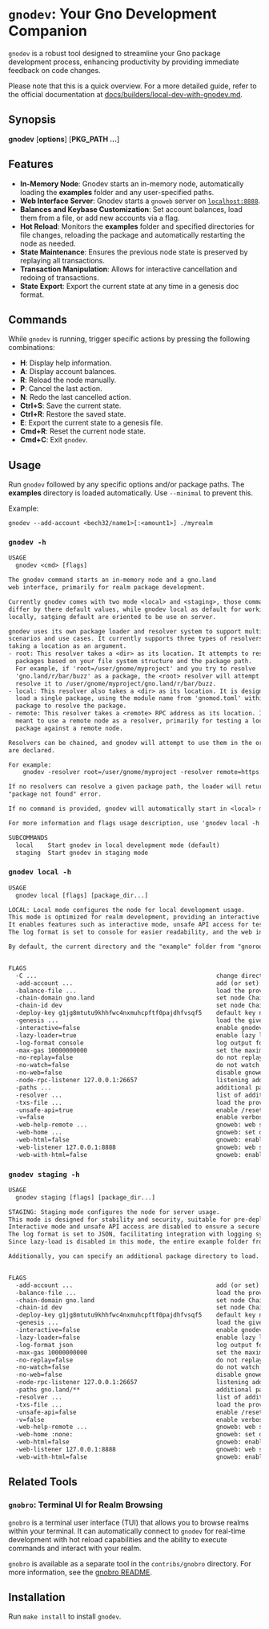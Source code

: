# `gnodev`: Your Gno Development Companion

`gnodev` is a robust tool designed to streamline your Gno package development process, enhancing productivity
by providing immediate feedback on code changes.

Please note that this is a quick overview. For a more detailed guide, refer to the official documentation at
[docs/builders/local-dev-with-gnodev.md](../../docs/builders/local-dev-with-gnodev.md).

## Synopsis

**gnodev** [**options**] [**PKG_PATH ...**]

## Features
-  **In-Memory Node**: Gnodev starts an in-memory node, automatically loading the **examples** folder and any
   user-specified paths.
-  **Web Interface Server**: Gnodev starts a `gnoweb` server on [`localhost:8888`](https://localhost:8888).
-  **Balances and Keybase Customization**: Set account balances, load them from a file, or add new accounts via a flag.
-  **Hot Reload**: Monitors the **examples** folder and specified directories for file changes, reloading the
   package and automatically restarting the node as needed.
-  **State Maintenance**: Ensures the previous node state is preserved by replaying all transactions.
-  **Transaction Manipulation**: Allows for interactive cancellation and redoing of transactions.
-  **State Export**: Export the current state at any time in a genesis doc format.

## Commands
While `gnodev` is running, trigger specific actions by pressing the following combinations:
-  **H**: Display help information.
-  **A**: Display account balances.
-  **R**: Reload the node manually.
-  **P**: Cancel the last action.
-  **N**: Redo the last cancelled action.
-  **Ctrl+S**: Save the current state.
-  **Ctrl+R**: Restore the saved state.
-  **E**: Export the current state to a genesis file.
-  **Cmd+R**: Reset the current node state.
-  **Cmd+C**: Exit `gnodev`.

## Usage
Run `gnodev` followed by any specific options and/or package paths. The **examples** directory is loaded
automatically. Use `--minimal` to prevent this.

Example:
```
gnodev --add-account <bech32/name1>[:<amount1>] ./myrealm
```

### `gnodev -h`
[embedmd]:# (.tmp/gnodev-usage.txt)
```txt
USAGE
  gnodev <cmd> [flags] 

The gnodev command starts an in-memory node and a gno.land
web interface, primarily for realm package development.

Currently gnodev comes with two mode <local> and <staging>, those command mostly
differ by there default values, while gnodev local as default for working
locally, satging default are oriented to be use on server.

gnodev uses its own package loader and resolver system to support multiple
scenarios and use cases. It currently supports three types of resolvers, each
taking a location as an argument.
- root: This resolver takes a <dir> as its location. It attempts to resolve
  packages based on your file system structure and the package path.
  For example, if 'root=/user/gnome/myproject' and you try to resolve
  'gno.land/r/bar/buzz' as a package, the <root> resolver will attempt to
  resolve it to /user/gnome/myproject/gno.land/r/bar/buzz.
- local: This resolver also takes a <dir> as its location. It is designed to
  load a single package, using the module name from 'gnomod.toml' within this
  package to resolve the package.
- remote: This resolver takes a <remote> RPC address as its location. It is
  meant to use a remote node as a resolver, primarily for testing a local
  package against a remote node.

Resolvers can be chained, and gnodev will attempt to use them in the order they
are declared.

For example:
    gnodev -resolver root=/user/gnome/myproject -resolver remote=https://rpc.gno.lands

If no resolvers can resolve a given package path, the loader will return a
"package not found" error.

If no command is provided, gnodev will automatically start in <local> mode.

For more information and flags usage description, use 'gnodev local -h'.

SUBCOMMANDS
  local    Start gnodev in local development mode (default)
  staging  Start gnodev in staging mode

```

### `gnodev local -h`
[embedmd]:# (.tmp/gnodev-local-usage.txt)
```txt
USAGE
  gnodev local [flags] [package_dir...]

LOCAL: Local mode configures the node for local development usage.
This mode is optimized for realm development, providing an interactive and flexible environment.
It enables features such as interactive mode, unsafe API access for testing, and lazy loading to improve performance.
The log format is set to console for easier readability, and the web interface is accessible locally, making it ideal for iterative development and testing.

By default, the current directory and the "example" folder from "gnoroot" will be used as the root resolver.


FLAGS
  -C ...                                                  change directory context before running gnodev
  -add-account ...                                        add (or set) a premine account in the form `<bech32|name>[=<amount>]`, can be used multiple time
  -balance-file ...                                       load the provided balance file (refer to the documentation for format)
  -chain-domain gno.land                                  set node ChainDomain
  -chain-id dev                                           set node ChainID
  -deploy-key g1jg8mtutu9khhfwc4nxmuhcpftf0pajdhfvsqf5    default key name or Bech32 address for deploying packages
  -genesis ...                                            load the given genesis file
  -interactive=false                                      enable gnodev interactive mode
  -lazy-loader=true                                       enable lazy loader
  -log-format console                                     log output format, can be `json` or `console`
  -max-gas 10000000000                                    set the maximum gas per block
  -no-replay=false                                        do not replay previous transactions upon reload
  -no-watch=false                                         do not watch for file changes
  -no-web=false                                           disable gnoweb
  -node-rpc-listener 127.0.0.1:26657                      listening address for GnoLand RPC node
  -paths ...                                              additional paths to preload in the form of "gno.land/r/my/realm", separated by commas; glob is supported
  -resolver ...                                           list of additional resolvers (`root`, `local`, or `remote`) in the form of <resolver>=<location> will be executed in the given order
  -txs-file ...                                           load the provided transactions file (refer to the documentation for format)
  -unsafe-api=true                                        enable /reset and /reload endpoints which are not safe to expose publicly
  -v=false                                                enable verbose output for development
  -web-help-remote ...                                    gnoweb: web server help page's remote addr (default to <node-rpc-listener>)
  -web-home ...                                           gnoweb: set default home page, use `/` or `:none:` to use default web home redirect
  -web-html=false                                         gnoweb: enable unsafe HTML parsing in markdown rendering
  -web-listener 127.0.0.1:8888                            gnoweb: web server listener address
  -web-with-html=false                                    gnoweb: enable HTML parsing in markdown rendering

```

### `gnodev staging -h`
[embedmd]:# (.tmp/gnodev-staging-usage.txt)
```txt
USAGE
  gnodev staging [flags] [package_dir...]

STAGING: Staging mode configures the node for server usage.
This mode is designed for stability and security, suitable for pre-deployment testing.
Interactive mode and unsafe API access are disabled to ensure a secure environment.
The log format is set to JSON, facilitating integration with logging systems.
Since lazy-load is disabled in this mode, the entire example folder from "gnoroot" is loaded by default.

Additionally, you can specify an additional package directory to load.


FLAGS
  -add-account ...                                        add (or set) a premine account in the form `<bech32|name>[=<amount>]`, can be used multiple time
  -balance-file ...                                       load the provided balance file (refer to the documentation for format)
  -chain-domain gno.land                                  set node ChainDomain
  -chain-id dev                                           set node ChainID
  -deploy-key g1jg8mtutu9khhfwc4nxmuhcpftf0pajdhfvsqf5    default key name or Bech32 address for deploying packages
  -genesis ...                                            load the given genesis file
  -interactive=false                                      enable gnodev interactive mode
  -lazy-loader=false                                      enable lazy loader
  -log-format json                                        log output format, can be `json` or `console`
  -max-gas 10000000000                                    set the maximum gas per block
  -no-replay=false                                        do not replay previous transactions upon reload
  -no-watch=false                                         do not watch for file changes
  -no-web=false                                           disable gnoweb
  -node-rpc-listener 127.0.0.1:26657                      listening address for GnoLand RPC node
  -paths gno.land/**                                      additional paths to preload in the form of "gno.land/r/my/realm", separated by commas; glob is supported
  -resolver ...                                           list of additional resolvers (`root`, `local`, or `remote`) in the form of <resolver>=<location> will be executed in the given order
  -txs-file ...                                           load the provided transactions file (refer to the documentation for format)
  -unsafe-api=false                                       enable /reset and /reload endpoints which are not safe to expose publicly
  -v=false                                                enable verbose output for development
  -web-help-remote ...                                    gnoweb: web server help page's remote addr (default to <node-rpc-listener>)
  -web-home :none:                                        gnoweb: set default home page, use `/` or `:none:` to use default web home redirect
  -web-html=false                                         gnoweb: enable unsafe HTML parsing in markdown rendering
  -web-listener 127.0.0.1:8888                            gnoweb: web server listener address
  -web-with-html=false                                    gnoweb: enable HTML parsing in markdown rendering

```


## Related Tools

### `gnobro`: Terminal UI for Realm Browsing
`gnobro` is a terminal user interface (TUI) that allows you to browse realms within your terminal. It can automatically connect to `gnodev` for real-time development with hot reload capabilities and the ability to execute commands and interact with your realm.

`gnobro` is available as a separate tool in the `contribs/gnobro` directory. For more information, see the [gnobro README](../gnobro/README.md).

## Installation
Run `make install` to install `gnodev`.

